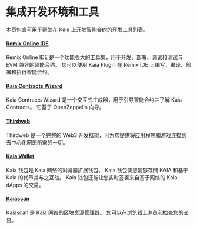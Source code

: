 # 集成开发环境和工具

本页包含可用于帮助在 Kaia 上开发智能合约的开发工具列表。

#### [Remix Online IDE](https://remix.ethereum.org/)<a href="#remix-ide" id="remix-ide"></a>

Remix Online IDE 是一个功能强大的工具集，用于开发、部署、调试和测试与 EVM 兼容的智能合约。 您可以使用 Kaia Plugin 在 Remix IDE 上编写、编译、部署和执行智能合约。

#### [Kaia Contracts Wizard](https://wizard.kaia.io)<a href="#kaia-contract-wizard" id="kaia-contract-wizard"></a>

Kaia Contracts Wizard 是一个交互式生成器，用于引导智能合约并了解 Kaia Contracts。 它基于 OpenZeppelin 向导。

#### [Thirdweb](../deploy/thirdweb.md) <a href="#thirdweb" id="thirdweb"></a>

Thirdweb 是一个完整的 Web3 开发框架，可为您提供将应用程序和游戏连接到去中心化网络所需的一切。

#### [Kaia Wallet](../../tools/wallets/kaia-wallet.md) <a href="#kaia-wallet" id="kaia-wallet"></a>

Kaia 钱包是 Kaia 网络的浏览器扩展钱包。 Kaia 钱包使您能够存储 KAIA 和基于 Kaia 的代币并与之互动。 Kaia 钱包还能让您实时签署来自基于网络的 Kaia dApps 的交易。

#### [Kaiascan](https://kaiascan.io/)<a href="#kaiascan" id="kaiascan"></a>

Kaiascan 是 Kaia 网络的区块资源管理器。 您可以在浏览器上浏览和检查您的交易。